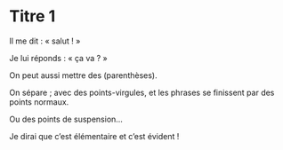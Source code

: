 # Titre 1

Il me dit : « salut ! »

Je lui réponds : « ça va ? »

On peut aussi mettre des (parenthèses).

On sépare ; avec des points-virgules, et les phrases se finissent par des points normaux.

Ou des points de suspension…

Je dirai que c’est élémentaire et c’est évident !
